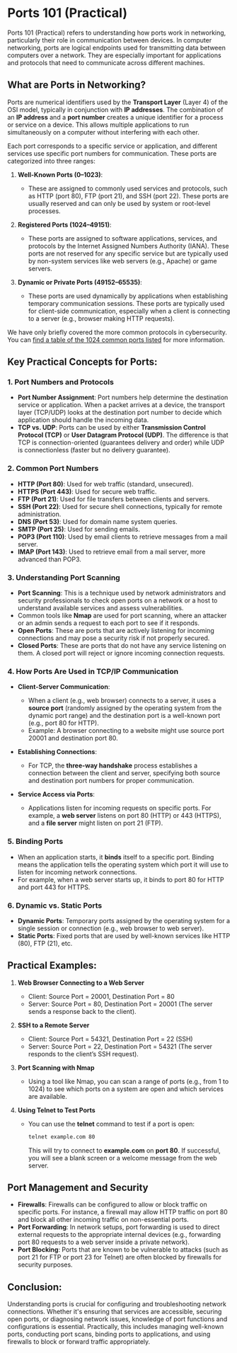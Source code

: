 # Ports 101 (Practical)

Ports 101 (Practical) refers to understanding how ports work in networking, particularly their role in communication between devices. In computer networking, ports are logical endpoints used for transmitting data between computers over a network. They are especially important for applications and protocols that need to communicate across different machines.

## What are Ports in Networking?
Ports are numerical identifiers used by the **Transport Layer** (Layer 4) of the OSI model, typically in conjunction with **IP addresses**. The combination of an **IP address** and a **port number** creates a unique identifier for a process or service on a device. This allows multiple applications to run simultaneously on a computer without interfering with each other.

Each port corresponds to a specific service or application, and different services use specific port numbers for communication. These ports are categorized into three ranges:

1. **Well-Known Ports (0–1023)**:
   - These are assigned to commonly used services and protocols, such as HTTP (port 80), FTP (port 21), and SSH (port 22). These ports are usually reserved and can only be used by system or root-level processes.

2. **Registered Ports (1024–49151)**:
   - These ports are assigned to software applications, services, and protocols by the Internet Assigned Numbers Authority (IANA). These ports are not reserved for any specific service but are typically used by non-system services like web servers (e.g., Apache) or game servers.

3. **Dynamic or Private Ports (49152–65535)**:
   - These ports are used dynamically by applications when establishing temporary communication sessions. These ports are typically used for client-side communication, especially when a client is connecting to a server (e.g., browser making HTTP requests).

 We have only briefly covered the more common protocols in cybersecurity. You can [find a table of the 1024 common ports listed](https://www.iana.org/assignments/service-names-port-numbers/service-names-port-numbers.xhtml) for more information.


## Key Practical Concepts for Ports:

### 1. **Port Numbers and Protocols**
   - **Port Number Assignment**: Port numbers help determine the destination service or application. When a packet arrives at a device, the transport layer (TCP/UDP) looks at the destination port number to decide which application should handle the incoming data.
   - **TCP vs. UDP**: Ports can be used by either **Transmission Control Protocol (TCP)** or **User Datagram Protocol (UDP)**. The difference is that TCP is connection-oriented (guarantees delivery and order) while UDP is connectionless (faster but no delivery guarantee).

### 2. **Common Port Numbers**
   - **HTTP (Port 80)**: Used for web traffic (standard, unsecured).
   - **HTTPS (Port 443)**: Used for secure web traffic.
   - **FTP (Port 21)**: Used for file transfers between clients and servers.
   - **SSH (Port 22)**: Used for secure shell connections, typically for remote administration.
   - **DNS (Port 53)**: Used for domain name system queries.
   - **SMTP (Port 25)**: Used for sending emails.
   - **POP3 (Port 110)**: Used by email clients to retrieve messages from a mail server.
   - **IMAP (Port 143)**: Used to retrieve email from a mail server, more advanced than POP3.

### 3. **Understanding Port Scanning**
   - **Port Scanning**: This is a technique used by network administrators and security professionals to check open ports on a network or a host to understand available services and assess vulnerabilities.
   - Common tools like **Nmap** are used for port scanning, where an attacker or an admin sends a request to each port to see if it responds. 
   - **Open Ports**: These are ports that are actively listening for incoming connections and may pose a security risk if not properly secured.
   - **Closed Ports**: These are ports that do not have any service listening on them. A closed port will reject or ignore incoming connection requests.

### 4. **How Ports Are Used in TCP/IP Communication**
   - **Client-Server Communication**: 
     - When a client (e.g., web browser) connects to a server, it uses a **source port** (randomly assigned by the operating system from the dynamic port range) and the destination port is a well-known port (e.g., port 80 for HTTP).
     - Example: A browser connecting to a website might use source port 20001 and destination port 80.
   
   - **Establishing Connections**: 
     - For TCP, the **three-way handshake** process establishes a connection between the client and server, specifying both source and destination port numbers for proper communication.
   
   - **Service Access via Ports**: 
     - Applications listen for incoming requests on specific ports. For example, a **web server** listens on port 80 (HTTP) or 443 (HTTPS), and a **file server** might listen on port 21 (FTP).
   
### 5. **Binding Ports**
   - When an application starts, it **binds** itself to a specific port. Binding means the application tells the operating system which port it will use to listen for incoming network connections. 
   - For example, when a web server starts up, it binds to port 80 for HTTP and port 443 for HTTPS.

### 6. **Dynamic vs. Static Ports**
   - **Dynamic Ports**: Temporary ports assigned by the operating system for a single session or connection (e.g., web browser to web server).
   - **Static Ports**: Fixed ports that are used by well-known services like HTTP (80), FTP (21), etc.

## Practical Examples:
1. **Web Browser Connecting to a Web Server**
   - Client: Source Port = 20001, Destination Port = 80
   - Server: Source Port = 80, Destination Port = 20001 (The server sends a response back to the client).

2. **SSH to a Remote Server**
   - Client: Source Port = 54321, Destination Port = 22 (SSH)
   - Server: Source Port = 22, Destination Port = 54321 (The server responds to the client’s SSH request).

3. **Port Scanning with Nmap**
   - Using a tool like Nmap, you can scan a range of ports (e.g., from 1 to 1024) to see which ports on a system are open and which services are available.

4. **Using Telnet to Test Ports**
   - You can use the **telnet** command to test if a port is open:
     ```bash
     telnet example.com 80
     ```
     This will try to connect to **example.com** on **port 80**. If successful, you will see a blank screen or a welcome message from the web server.

## Port Management and Security
- **Firewalls**: Firewalls can be configured to allow or block traffic on specific ports. For instance, a firewall may allow HTTP traffic on port 80 and block all other incoming traffic on non-essential ports.
- **Port Forwarding**: In network setups, port forwarding is used to direct external requests to the appropriate internal devices (e.g., forwarding port 80 requests to a web server inside a private network).
- **Port Blocking**: Ports that are known to be vulnerable to attacks (such as port 21 for FTP or port 23 for Telnet) are often blocked by firewalls for security purposes.

## Conclusion:
Understanding ports is crucial for configuring and troubleshooting network connections. Whether it's ensuring that services are accessible, securing open ports, or diagnosing network issues, knowledge of port functions and configurations is essential. Practically, this includes managing well-known ports, conducting port scans, binding ports to applications, and using firewalls to block or forward traffic appropriately.
